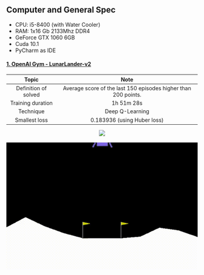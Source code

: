 ## Computer and General Spec
- CPU: i5-8400 (with Water Cooler)
- RAM: 1x16 Gb 2133Mhz DDR4 
- GeForce GTX 1060 6GB
- Cuda 10.1
- PyCharm as IDE

#### [1. OpenAI Gym - LunarLander-v2](https://gym.openai.com/envs/LunarLander-v2/)
| Topic | Note |
| :---:  | :---: |
| Definition of solved | Average score of the last 150 episodes higher than 200 points. |
| Training duration | 1h 51m 28s |
| Technique | Deep Q-Learning |
| Smallest loss | 0.183936 (using Huber loss) |

<p align="center">

  <img src="https://github.com/TheVini/DeepReinforcement_OpenAI/blob/master/Gifs/lunarlander.gif">
  
</p>


<p align="center">

   ![Alt text for your video](Gifs/lunarlander.gif)

</p>



